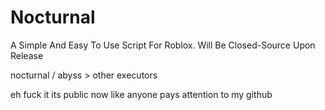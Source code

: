 # Nocturnal

A Simple And Easy To Use Script For Roblox.
Will Be Closed-Source Upon Release

nocturnal / abyss > other executors

eh fuck it its public now like anyone pays attention to my github
